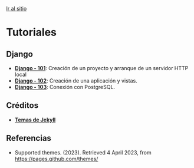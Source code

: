 [Ir al sitio](https://dawmfiec.github.io/Tutoriales/)

# Tutoriales

## Django

* [**Django - 101**](./django-101.md): Creación de un proyecto y arranque de un servidor HTTP local
* [**Django - 102**](./django-102.md): Creación de una aplicación y vistas.
* [**Django - 103**](./django-103.md): Conexión con PostgreSQL.

## Créditos 

* **[Temas de Jekyll](https://pages.github.com/themes/)**

## Referencias

* Supported themes. (2023). Retrieved 4 April 2023, from https://pages.github.com/themes/
